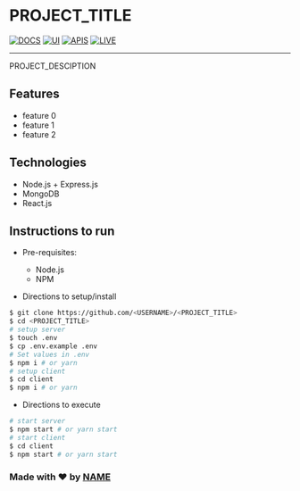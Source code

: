 # PROJECT_TITLE

[![DOCS](https://img.shields.io/badge/Documentation-see%20docs-green?style=for-the-badge&logo=appveyor)](<LINK>)
[![UI](https://img.shields.io/badge/User%20Interface-Link%20to%20UI-orange?style=for-the-badge&logo=appveyor)](<LINK>)
[![APIS](https://img.shields.io/badge/APIs-Visit-blue?style=for-the-badge&logo=appveyor)](<LINK>)
[![LIVE](https://img.shields.io/badge/Live-visit-success?style=for-the-badge&logo=appveyor)](<LINK>)

---

PROJECT_DESCIPTION

## Features

- feature 0
- feature 1
- feature 2

## Technologies

-   Node.js + Express.js
-   MongoDB
-   React.js

## Instructions to run

-   Pre-requisites:

    -   Node.js
    -   NPM

-   Directions to setup/install

```bash
$ git clone https://github.com/<USERNAME>/<PROJECT_TITLE>
$ cd <PROJECT_TITLE>
# setup server
$ touch .env
$ cp .env.example .env
# Set values in .env
$ npm i # or yarn
# setup client
$ cd client
$ npm i # or yarn
```

-   Directions to execute

```bash
# start server
$ npm start # or yarn start
# start client
$ cd client
$ npm start # or yarn start
```

### Made with ❤️️ by [NAME](<PROFILE-URL>)
